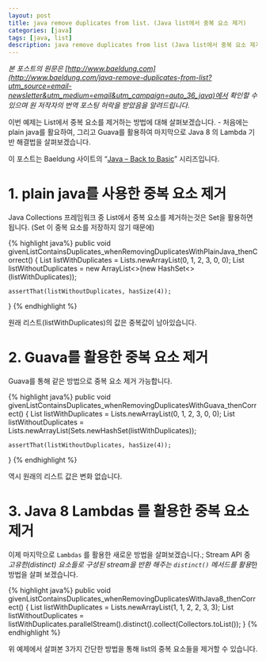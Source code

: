 ```yaml
---
layout: post
title: java remove duplicates from list. (Java list에서 중복 요소 제거)
categories: [java]
tags: [java, list]
description: java remove duplicates from list (Java list에서 중복 요소 제거)
---
```


*본 포스트의 원문은 [http://www.baeldung.com](http://www.baeldung.com/java-remove-duplicates-from-list?utm_source=email-newsletter&utm_medium=email&utm_campaign=auto_36_java)에서 확인할 수 있으며 원 저작자의 번역 포스팅 허락을 받았음을 알려드립니다.*

이번 예제는 List에서 중복 요소를 제거하는 방법에 대해 살펴보겠습니다. - 처음에는 plain java를 활요하여, 그리고 Guava를 활용하여 마지막으로 Java 8 의 Lambda 기반 해결법을 살펴보겠습니다. 

이 포스트는 Baeldung 사이트의 “[Java – Back to Basic](http://www.baeldung.com/java-tutorial)” 시리즈입니다. 

# 1. plain java를 사용한 중복 요소 제거

Java Collections 프레임워크 중 List에서 중복 요소를 제거하는것은 Set을 활용하면 됩니다.
(Set 이 중복 요소를 저장하지 않기 때문에)

{% highlight java%}
public void givenListContainsDuplicates_whenRemovingDuplicatesWithPlainJava_thenCorrect() {
    List<Integer> listWithDuplicates = Lists.newArrayList(0, 1, 2, 3, 0, 0);
    List<Integer> listWithoutDuplicates = new ArrayList<>(new HashSet<>(listWithDuplicates));
 
    assertThat(listWithoutDuplicates, hasSize(4));
}
{% endhighlight %}

원래 리스트(listWithDuplicates)의 값은 중복값이 남아있습니다. 

# 2. Guava를 활용한 중복 요소 제거 

Guava를 통해 같은 방법으로 중복 요소 제거 가능합니다. 

{% highlight java%}
public void givenListContainsDuplicates_whenRemovingDuplicatesWithGuava_thenCorrect() {
    List<Integer> listWithDuplicates = Lists.newArrayList(0, 1, 2, 3, 0, 0);
    List<Integer> listWithoutDuplicates = Lists.newArrayList(Sets.newHashSet(listWithDuplicates));
 
    assertThat(listWithoutDuplicates, hasSize(4));
}
{% endhighlight %}

역시 원래의 리스트 값은 변화 없습니다. 

# 3. Java 8 Lambdas 를 활용한 중복 요소 제거 

이제 마지막으로 `Lambdas` 를 활용한 새로운 방법을 살펴보겠습니다.;  Stream API 중 *고유한(distinct) 요소들로 구성된 stream을 반환 해주는 `distinct()` 메서드를 활용*한 방법을 살펴 보겠습니다. 

{% highlight java%}
public void givenListContainsDuplicates_whenRemovingDuplicatesWithJava8_thenCorrect() {
    List<Integer> listWithDuplicates = Lists.newArrayList(1, 1, 2, 2, 3, 3);
    List<Integer> listWithoutDuplicates = 
      listWithDuplicates.parallelStream().distinct().collect(Collectors.toList());
}
{% endhighlight %}

위 예제에서 살펴본 3가지 간단한 방법을 통해 list의 중복 요소들을 제거할 수 있습니다. 


